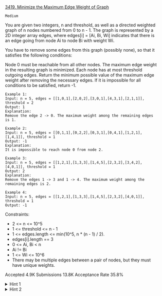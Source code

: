 [3419. Minimize the Maximum Edge Weight of Graph](https://leetcode.com/problems/minimize-the-maximum-edge-weight-of-graph/)

`Medium`

You are given two integers, n and threshold, as well as a directed weighted graph of n nodes numbered from 0 to n - 1. The graph is represented by a 2D integer array edges, where edges[i] = [Ai, Bi, Wi] indicates that there is an edge going from node Ai to node Bi with weight Wi.

You have to remove some edges from this graph (possibly none), so that it satisfies the following conditions:

Node 0 must be reachable from all other nodes.
The maximum edge weight in the resulting graph is minimized.
Each node has at most threshold outgoing edges.
Return the minimum possible value of the maximum edge weight after removing the necessary edges. If it is impossible for all conditions to be satisfied, return -1.

```
Example 1:
Input: n = 5, edges = [[1,0,1],[2,0,2],[3,0,1],[4,3,1],[2,1,1]], threshold = 2
Output: 1
Explanation:
Remove the edge 2 -> 0. The maximum weight among the remaining edges is 1.

Example 2:
Input: n = 5, edges = [[0,1,1],[0,2,2],[0,3,1],[0,4,1],[1,2,1],[1,4,1]], threshold = 1
Output: -1
Explanation: 
It is impossible to reach node 0 from node 2.

Example 3:
Input: n = 5, edges = [[1,2,1],[1,3,3],[1,4,5],[2,3,2],[3,4,2],[4,0,1]], threshold = 1
Output: 2
Explanation: 
Remove the edges 1 -> 3 and 1 -> 4. The maximum weight among the remaining edges is 2.

Example 4:
Input: n = 5, edges = [[1,2,1],[1,3,3],[1,4,5],[2,3,2],[4,0,1]], threshold = 1
Output: -1
```

Constraints:

- 2 <= n <= 10^5
- 1 <= threshold <= n - 1
- 1 <= edges.length <= min(10^5, n * (n - 1) / 2).
- edges[i].length == 3
- 0 <= Ai, Bi < n
- Ai != Bi
- 1 <= Wi <= 10^6
- There may be multiple edges between a pair of nodes, but they must have unique weights.

Accepted
4.9K
Submissions
13.8K
Acceptance Rate
35.8%

<details>
<summary>Hint 1</summary>

Can we use binary search?

</details>
<details>
<summary>Hint 2</summary>

Invert the edges in the graph.

</details>